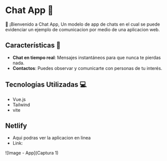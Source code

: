 # Chat App 🚀

🎉 ¡Bienvenido a Chat App, Un modelo de app de chats en el cual se puede evidenciar un ejemplo de comunicacion por medio de una aplicacion web.

## Características 🌟

- **Chat en tiempo real**: Mensajes instantáneos para que nunca te pierdas nada.
- **Contactos**: Puedes observar y comunicarte con personas de tu interés.

## Tecnologías Utilizadas 💻

- Vue.js
- Tailwind
- vite

## Netlify

- Aqui podras ver la aplicacion en linea
- Link: 

![Image - App](Captura 1)


